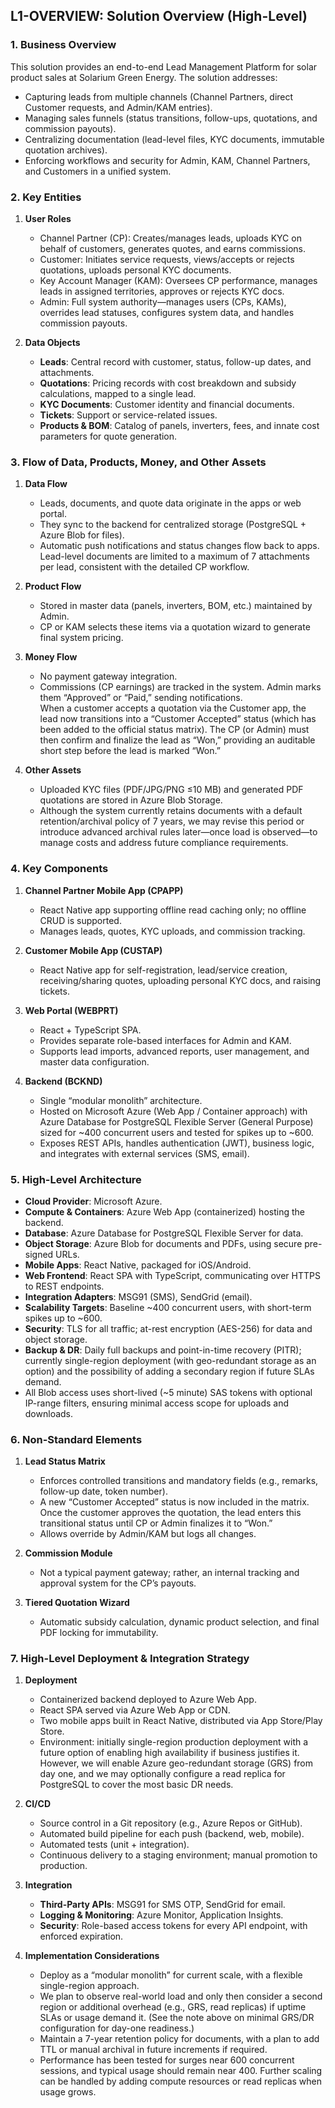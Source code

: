 ## L1-OVERVIEW: Solution Overview (High-Level)

### 1. Business Overview
This solution provides an end-to-end Lead Management Platform for solar product sales at Solarium Green Energy. The solution addresses:  
- Capturing leads from multiple channels (Channel Partners, direct Customer requests, and Admin/KAM entries).  
- Managing sales funnels (status transitions, follow-ups, quotations, and commission payouts).  
- Centralizing documentation (lead-level files, KYC documents, immutable quotation archives).  
- Enforcing workflows and security for Admin, KAM, Channel Partners, and Customers in a unified system.

### 2. Key Entities

1. **User Roles**  
   - Channel Partner (CP): Creates/manages leads, uploads KYC on behalf of customers, generates quotes, and earns commissions.  
   - Customer: Initiates service requests, views/accepts or rejects quotations, uploads personal KYC documents.  
   - Key Account Manager (KAM): Oversees CP performance, manages leads in assigned territories, approves or rejects KYC docs.  
   - Admin: Full system authority—manages users (CPs, KAMs), overrides lead statuses, configures system data, and handles commission payouts.

2. **Data Objects**  
   - **Leads**: Central record with customer, status, follow-up dates, and attachments.  
   - **Quotations**: Pricing records with cost breakdown and subsidy calculations, mapped to a single lead.  
   - **KYC Documents**: Customer identity and financial documents.  
   - **Tickets**: Support or service-related issues.  
   - **Products & BOM**: Catalog of panels, inverters, fees, and innate cost parameters for quote generation.

### 3. Flow of Data, Products, Money, and Other Assets

1. **Data Flow**  
   - Leads, documents, and quote data originate in the apps or web portal.  
   - They sync to the backend for centralized storage (PostgreSQL + Azure Blob for files).  
   - Automatic push notifications and status changes flow back to apps.  
   Lead-level documents are limited to a maximum of 7 attachments per lead, consistent with the detailed CP workflow.

2. **Product Flow**  
   - Stored in master data (panels, inverters, BOM, etc.) maintained by Admin.  
   - CP or KAM selects these items via a quotation wizard to generate final system pricing.

3. **Money Flow**  
   - No payment gateway integration.  
   - Commissions (CP earnings) are tracked in the system. Admin marks them “Approved” or “Paid,” sending notifications.  
   When a customer accepts a quotation via the Customer app, the lead now transitions into a “Customer Accepted” status (which has been added to the official status matrix). The CP (or Admin) must then confirm and finalize the lead as “Won,” providing an auditable short step before the lead is marked “Won.”

4. **Other Assets**  
   - Uploaded KYC files (PDF/JPG/PNG ≤10 MB) and generated PDF quotations are stored in Azure Blob Storage.  
   - Although the system currently retains documents with a default retention/archival policy of 7 years, we may revise this period or introduce advanced archival rules later—once load is observed—to manage costs and address future compliance requirements.

### 4. Key Components

1. **Channel Partner Mobile App (CPAPP)**  
   - React Native app supporting offline read caching only; no offline CRUD is supported.  
   - Manages leads, quotes, KYC uploads, and commission tracking.

2. **Customer Mobile App (CUSTAP)**  
   - React Native app for self-registration, lead/service creation, receiving/sharing quotes, uploading personal KYC docs, and raising tickets.

3. **Web Portal (WEBPRT)**  
   - React + TypeScript SPA.  
   - Provides separate role-based interfaces for Admin and KAM.  
   - Supports lead imports, advanced reports, user management, and master data configuration.

4. **Backend (BCKND)**  
   - Single “modular monolith” architecture.  
   - Hosted on Microsoft Azure (Web App / Container approach) with Azure Database for PostgreSQL Flexible Server (General Purpose) sized for ~400 concurrent users and tested for spikes up to ~600.  
   - Exposes REST APIs, handles authentication (JWT), business logic, and integrates with external services (SMS, email).

### 5. High-Level Architecture

- **Cloud Provider**: Microsoft Azure.  
- **Compute & Containers**: Azure Web App (containerized) hosting the backend.  
- **Database**: Azure Database for PostgreSQL Flexible Server for data.  
- **Object Storage**: Azure Blob for documents and PDFs, using secure pre-signed URLs.  
- **Mobile Apps**: React Native, packaged for iOS/Android.  
- **Web Frontend**: React SPA with TypeScript, communicating over HTTPS to REST endpoints.  
- **Integration Adapters**: MSG91 (SMS), SendGrid (email).  
- **Scalability Targets**: Baseline ~400 concurrent users, with short-term spikes up to ~600.  
- **Security**: TLS for all traffic; at-rest encryption (AES-256) for data and object storage.  
- **Backup & DR**: Daily full backups and point-in-time recovery (PITR); currently single-region deployment (with geo-redundant storage as an option) and the possibility of adding a secondary region if future SLAs demand.  
- All Blob access uses short-lived (~5 minute) SAS tokens with optional IP-range filters, ensuring minimal access scope for uploads and downloads.

### 6. Non-Standard Elements

1. **Lead Status Matrix**  
   - Enforces controlled transitions and mandatory fields (e.g., remarks, follow-up date, token number).  
   - A new “Customer Accepted” status is now included in the matrix. Once the customer approves the quotation, the lead enters this transitional status until CP or Admin finalizes it to “Won.”
   - Allows override by Admin/KAM but logs all changes.

2. **Commission Module**  
   - Not a typical payment gateway; rather, an internal tracking and approval system for the CP’s payouts.

3. **Tiered Quotation Wizard**  
   - Automatic subsidy calculation, dynamic product selection, and final PDF locking for immutability.

### 7. High-Level Deployment & Integration Strategy

1. **Deployment**  
   - Containerized backend deployed to Azure Web App.  
   - React SPA served via Azure Web App or CDN.  
   - Two mobile apps built in React Native, distributed via App Store/Play Store.  
   - Environment: initially single-region production deployment with a future option of enabling high availability if business justifies it.  
   However, we will enable Azure geo-redundant storage (GRS) from day one, and we may optionally configure a read replica for PostgreSQL to cover the most basic DR needs.

2. **CI/CD**  
   - Source control in a Git repository (e.g., Azure Repos or GitHub).  
   - Automated build pipeline for each push (backend, web, mobile).  
   - Automated tests (unit + integration).  
   - Continuous delivery to a staging environment; manual promotion to production.

3. **Integration**  
   - **Third-Party APIs**: MSG91 for SMS OTP, SendGrid for email.  
   - **Logging & Monitoring**: Azure Monitor, Application Insights.  
   - **Security**: Role-based access tokens for every API endpoint, with enforced expiration.

4. **Implementation Considerations**  
   - Deploy as a “modular monolith” for current scale, with a flexible single-region approach.  
   - We plan to observe real-world load and only then consider a second region or additional overhead (e.g., GRS, read replicas) if uptime SLAs or usage demand it. (See the note above on minimal GRS/DR configuration for day-one readiness.)  
   - Maintain a 7-year retention policy for documents, with a plan to add TTL or manual archival in future increments if required.  
   - Performance has been tested for surges near 600 concurrent sessions, and typical usage should remain near 400. Further scaling can be handled by adding compute resources or read replicas when usage grows.